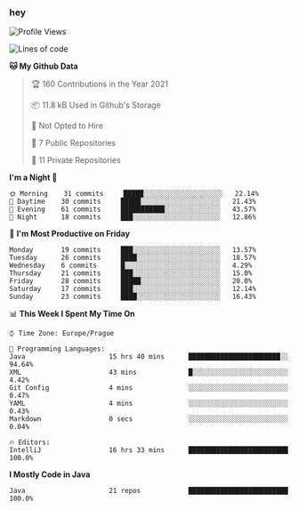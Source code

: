 ### hey

<!--START_SECTION:waka-->
![Profile Views](http://img.shields.io/badge/Profile%20Views-6-blue)

![Lines of code](https://img.shields.io/badge/From%20Hello%20World%20I%27ve%20Written-44746%20lines%20of%20code-blue)

**🐱 My Github Data** 

> 🏆 160 Contributions in the Year 2021
 > 
> 📦 11.8 kB Used in Github's Storage 
 > 
> 🚫 Not Opted to Hire
 > 
> 📜 7 Public Repositories 
 > 
> 🔑 11 Private Repositories  
 > 
**I'm a Night 🦉** 

```text
🌞 Morning    31 commits     █████░░░░░░░░░░░░░░░░░░░░   22.14% 
🌆 Daytime    30 commits     █████░░░░░░░░░░░░░░░░░░░░   21.43% 
🌃 Evening    61 commits     ███████████░░░░░░░░░░░░░░   43.57% 
🌙 Night      18 commits     ███░░░░░░░░░░░░░░░░░░░░░░   12.86%

```
📅 **I'm Most Productive on Friday** 

```text
Monday       19 commits     ███░░░░░░░░░░░░░░░░░░░░░░   13.57% 
Tuesday      26 commits     ████░░░░░░░░░░░░░░░░░░░░░   18.57% 
Wednesday    6 commits      █░░░░░░░░░░░░░░░░░░░░░░░░   4.29% 
Thursday     21 commits     ███░░░░░░░░░░░░░░░░░░░░░░   15.0% 
Friday       28 commits     █████░░░░░░░░░░░░░░░░░░░░   20.0% 
Saturday     17 commits     ███░░░░░░░░░░░░░░░░░░░░░░   12.14% 
Sunday       23 commits     ████░░░░░░░░░░░░░░░░░░░░░   16.43%

```


📊 **This Week I Spent My Time On** 

```text
⌚︎ Time Zone: Europe/Prague

💬 Programming Languages: 
Java                     15 hrs 40 mins      ███████████████████████░░   94.64% 
XML                      43 mins             █░░░░░░░░░░░░░░░░░░░░░░░░   4.42% 
Git Config               4 mins              ░░░░░░░░░░░░░░░░░░░░░░░░░   0.47% 
YAML                     4 mins              ░░░░░░░░░░░░░░░░░░░░░░░░░   0.43% 
Markdown                 0 secs              ░░░░░░░░░░░░░░░░░░░░░░░░░   0.04%

🔥 Editors: 
IntelliJ                 16 hrs 33 mins      █████████████████████████   100.0%

```

**I Mostly Code in Java** 

```text
Java                     21 repos            █████████████████████████   100.0%

```



<!--END_SECTION:waka-->
